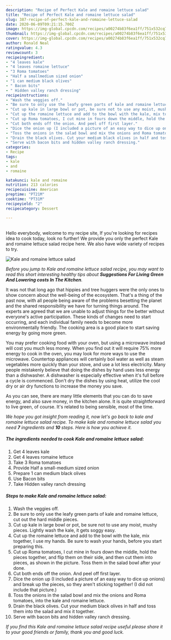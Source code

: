 ```yaml
---
description: "Recipe of Perfect Kale and romaine lettuce salad"
title: "Recipe of Perfect Kale and romaine lettuce salad"
slug: 387-recipe-of-perfect-kale-and-romaine-lettuce-salad
date: 2020-06-09T09:21:15.700Z
image: https://img-global.cpcdn.com/recipes/a00274b83f6ea1ff/751x532cq70/kale-and-romaine-lettuce-salad-recipe-main-photo.jpg
thumbnail: https://img-global.cpcdn.com/recipes/a00274b83f6ea1ff/751x532cq70/kale-and-romaine-lettuce-salad-recipe-main-photo.jpg
cover: https://img-global.cpcdn.com/recipes/a00274b83f6ea1ff/751x532cq70/kale-and-romaine-lettuce-salad-recipe-main-photo.jpg
author: Ronald Neal
ratingvalue: 4.3
reviewcount: 3
recipeingredient:
- "4 leaves kale"
- "4 leaves romaine lettuce"
- "3 Roma tomatoes"
- "Half a smallmedium sized onion"
- "1 can medium black olives"
- " Bacon bits"
- " Hidden valley ranch dressing"
recipeinstructions:
- "Wash the veggies off."
- "Be sure to only use the leafy green parts of kale and romaine lettuce, cut out the hard middle pieces."
- "Cut up kale in large bowl or pot, be sure not to use any moist, mushy pieces. Lightly wash the kale, it gets soggy easy."
- "Cut up the romaine lettuce and add to the bowl with the kale, mix together, I use my hands. Be sure to wash your hands, before you start preparing this."
- "Cut up Roma tomatoes, I cut mine in fours down the middle, hold the pieces together, and flip them on their side, and then cut them into pieces, as shown in the picture. Toss them in the salad bowl after your done."
- "Cut both ends off the onion. And peel off first layer."
- "Dice the onion up (I included a picture of an easy way to dice up onions) and break up the pieces, so they aren&#39;t sticking together! (I did not include that picture.)"
- "Toss the onions in the salad bowl and mix the onions and Roma tomatoes, into the kale and romaine lettuce."
- "Drain the black olives. Cut your medium black olives in half and toss them into the salad and mix it together."
- "Serve with bacon bits and hidden valley ranch dressing."
categories:
- Recipe
tags:
- kale
- and
- romaine

katakunci: kale and romaine 
nutrition: 213 calories
recipecuisine: American
preptime: "PT21M"
cooktime: "PT31M"
recipeyield: "2"
recipecategory: Dessert

---
```

<br>
Hello everybody, welcome to my recipe site, If you're looking for recipes idea to cook today, look no further! We provide you only the perfect Kale and romaine lettuce salad recipe here. We also have wide variety of recipes to try.
<br>


![Kale and romaine lettuce salad](https://img-global.cpcdn.com/recipes/a00274b83f6ea1ff/751x532cq70/kale-and-romaine-lettuce-salad-recipe-main-photo.jpg)

<i>Before you jump to Kale and romaine lettuce salad recipe, you may want to read this short interesting healthy tips about 
<strong>Suggestions For Living Green And Lowering costs In The Kitchen</strong>.</i>
</br>

It was not that long ago that hippies and tree huggers were the only ones to show concern about the well-being of the ecosystem. That's a thing of the past now, with all people being aware of the problems besetting the planet and the shared responsibility we have for turning things around. The experts are agreed that we are unable to adjust things for the better without everyone's active participation. These kinds of changes need to start occurring, and each individual family needs to become more environmentally friendly. The cooking area is a good place to start saving energy by going more green.

You may prefer cooking food with your oven, but using a microwave instead will cost you much less money. When you find out it will require 75% more energy to cook in the oven, you may look for more ways to use the microwave. Countertop appliances will certainly boil water as well as steam vegetables more quickly than your stove, and use a lot less electricity. Many people mistakenly believe that doing the dishes by hand uses less energy than a dishwasher. A dishwasher is especially effective when it's full before a cycle is commenced. Don't dry the dishes by using heat, utilize the cool dry or air dry functions to increase the money you save.

As you can see, there are many little elements that you can do to save energy, and also save money, in the kitchen alone. It is quite straightforward to live green, of course. It's related to being sensible, most of the time.


<i>We hope you got insight from reading it, now let's go back to kale and romaine lettuce salad recipe. To make kale and romaine lettuce salad you need <strong>7</strong> ingredients and <strong>10</strong> steps. Here is how you achieve it.
</i>

##### The ingredients needed to cook Kale and romaine lettuce salad:

1. Get 4 leaves kale
1. Get 4 leaves romaine lettuce
1. Take 3 Roma tomatoes
1. Provide Half a small-medium sized onion
1. Prepare 1 can medium black olives
1. Use  Bacon bits
1. Take  Hidden valley ranch dressing


##### Steps to make Kale and romaine lettuce salad:

1. Wash the veggies off.
1. Be sure to only use the leafy green parts of kale and romaine lettuce, cut out the hard middle pieces.
1. Cut up kale in large bowl or pot, be sure not to use any moist, mushy pieces. Lightly wash the kale, it gets soggy easy.
1. Cut up the romaine lettuce and add to the bowl with the kale, mix together, I use my hands. Be sure to wash your hands, before you start preparing this.
1. Cut up Roma tomatoes, I cut mine in fours down the middle, hold the pieces together, and flip them on their side, and then cut them into pieces, as shown in the picture. Toss them in the salad bowl after your done.
1. Cut both ends off the onion. And peel off first layer.
1. Dice the onion up (I included a picture of an easy way to dice up onions) and break up the pieces, so they aren&#39;t sticking together! (I did not include that picture.)
1. Toss the onions in the salad bowl and mix the onions and Roma tomatoes, into the kale and romaine lettuce.
1. Drain the black olives. Cut your medium black olives in half and toss them into the salad and mix it together.
1. Serve with bacon bits and hidden valley ranch dressing.


<i>If you find this Kale and romaine lettuce salad recipe useful please share it to your good friends or family, thank you and good luck.</i>

